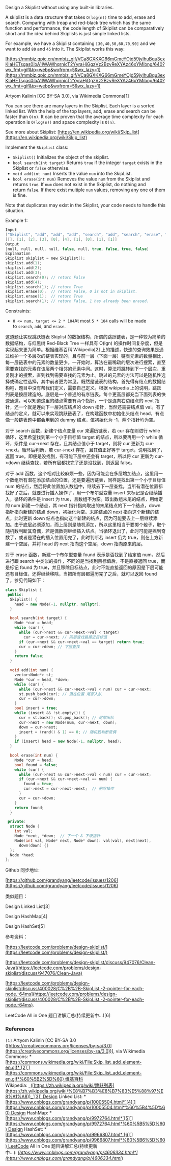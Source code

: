 Design a Skiplist without using any built-in libraries.

A skiplist is a data structure that takes `O(log(n))` time to add, erase and search. Comparing with treap and red-black tree which has the same function and performance, the code length of Skiplist can be comparatively short and the idea behind Skiplists is just simple linked lists.

For example, we have a Skiplist containing `[30,40,50,60,70,90]` and we want to add `80` and `45` into it. The Skiplist works this way:

[https://mmbiz.qpic.cn/mmbiz_gif/VCa8GXKXG66mGmeYOjd59jyIhuBqu3exKIaHETsgas0ibA1IWAWhqrnicT2YyraHjGgzVz2BzvReXYAz46xYMibng/640?wx_fmt=gif&tp=webp&wxfrom=5&wx_lazy=1](https://mmbiz.qpic.cn/mmbiz_gif/VCa8GXKXG66mGmeYOjd59jyIhuBqu3exKIaHETsgas0ibA1IWAWhqrnicT2YyraHjGgzVz2BzvReXYAz46xYMibng/640?wx_fmt=gif&tp=webp&wxfrom=5&wx_lazy=1)

Artyom Kalinin [CC BY-SA 3.0], via Wikimedia Commons[1]

You can see there are many layers in the Skiplist. Each layer is a sorted linked list. With the help of the top layers, add, erase and search can be faster than `O(n)`. It can be proven that the average time complexity for each operation is `O(log(n))` and space complexity is `O(n)`.

See more about Skiplist: [https://en.wikipedia.org/wiki/Skip_list](https://en.wikipedia.org/wiki/Skip_list)

Implement the `Skiplist` class:

- `Skiplist()` Initializes the object of the skiplist.
- `bool search(int target)` Returns `true` if the integer `target` exists in the Skiplist or `false` otherwise.
- `void add(int num)` Inserts the value `num` into the SkipList.
- `bool erase(int num)` Removes the value `num` from the Skiplist and returns `true`. If `num` does not exist in the Skiplist, do nothing and return `false`. If there exist multiple `num` values, removing any one of them is fine.

Note that duplicates may exist in the Skiplist, your code needs to handle this situation.

Example 1:

```c
Input
["Skiplist", "add", "add", "add", "search", "add", "search", "erase", "erase", "search"]
[[], [1], [2], [3], [0], [4], [1], [0], [1], [1]]
Output
[null, null, null, null, false, null, true, false, true, false]
Explanation
Skiplist skiplist = new Skiplist();
skiplist.add(1);
skiplist.add(2);
skiplist.add(3);
skiplist.search(0); // return False
skiplist.add(4);
skiplist.search(1); // return True
skiplist.erase(0);  // return False, 0 is not in skiplist.
skiplist.erase(1);  // return True
skiplist.search(1); // return False, 1 has already been erased.
```

Constraints:

- `0 <= num, target <= 2 * 104`At most `5 * 104` calls will be made to `search`, `add`, and `erase`.

这道题让实现跳跃链表 Skiplist 的数据结构，所谓的跳跃链表，是一种较为简单的数据结构，与红黑树 Red-Black Tree 一样具有 O(lgn) 的操作时间复杂度，但是实现起来更为简单。根据维基百科 Wikipedia[2] 上的描述，快速的查询效果是通过维护一个多层次的链表实现的，且与前一层（下面一层）链表元素的数量相比，每一层链表中的元素的数量更少。一开始时，算法在最稀疏的层次进行搜索，直至需要查找的元素在该层两个相邻的元素中间。这时，算法将跳转到下一个层次，重复刚才的搜索，直到找到需要查找的元素为止。跳过的元素的方法可以是随机性选择或确定性选择，其中前者更为常见。既然是链表的结构，首先得有结点的数据结构吧，题目中没有帮我们定义，需要自己定义。根据 wikipedia 上的说明，跳跃列表是按层建造的。底层是一个普通的有序链表。每个更高层都充当下面列表的快速通道。可以知道这里的结点需要有两个指针，一个是连向右边结点的 next 指针，还一个就是连向下一层对应结点的 down 指针，当然还需要结点值 val。有了结点的定义，就可以来实现跳跃链表了，在构建函数中初始化头结点 head，有点像一般链表题中都会用到的 dummy 结点，值初始化为 -1，两个指针均为空。

对于 search 函数，新建个结点变量 cur 来遍历链表，若 cur 存在则进行 while 循环，这里希望找到第一个小于目标值 target 的结点，所以要再用一个 while 循环，条件是 cur->next 存在，且其结点值小于 target，则将 cur 更新为 cur->next。循环后判断，若 cur->next 存在，且其值正好等于 target，说明找到了，返回 true。即便是没找到，有可能下层中还会有 target，所以将 cur 更新为 cur->down 继续查找，若所有层都找完了还是没找到，则返回 false。

对于 add 函数，这个相对比较麻烦一些，因为可能会在多层增加结点，这里用一个数组所有潜在添加结点的位置，还是要遍历链表，同样是找出第一个小于目标值 num 的结点，然后将此位置加入数组中，继续去下一层查找。当所有潜在位置都找好了之后，就要进行插入操作了，用一个布尔型变量 insert 来标记是否继续插入，循环的条件是 insert 为 true，且数组不为空。取出数组末尾的结点，用给定的 num 新建一个结点，其 next 指针指向取出的末尾结点的下一个结点，down 指针指向新建的结点 down，初始化为空。末尾结点的 next 指向这个新建的结点，此时更新 down 结点也指向这个新建的结点，因为可能要去上一层继续添加。由于底层必须添加，而上层则是随机添加，所以这里相当于要掷个骰子，取个随机数判断其奇偶，若是偶数则继续插入结点。当循环退出了，此时可能是摇到奇数了，或者是潜在的插入位置用完了，此时判断若 insert 仍为 true，则在上方新建一个空层，并将 head 的 next 指向这个空层，down 指向原来的层。

对于 erase 函数，新建一个布尔型变量 found 表示是否找到了给定值 num，然后进行跟 search 中类似的操作，不同的是当找到目标值后，不是直接返回 true，而是标记 found 为 true，并且移除目标结点，此时不能直接返回的原因是下层可能还有目标值，还得继续移除，当把所有层都遍历完了之后，就可以返回 found 了，参见代码如下：

```cpp
class Skiplist {
 public:
  Skiplist() {
    head = new Node(-1, nullptr, nullptr);
  }

  bool search(int target) {
    Node *cur = head;
    while (cur) {
      while (cur->next && cur->next->val < target)
        cur = cur->next; // 同层查找最接近目标值
      if (cur->next && cur->next->val == target) return true;
      cur = cur->down; // 下层查找
    }
    return false;
  }

  void add(int num) {
    vector<Node*> st;
    Node *cur = head, *down;
    while (cur) {
      while (cur->next && cur->next->val < num) cur = cur->next;
      st.push_back(cur); // 潜在位置 尾部入队
      cur = cur->down;
    }
    bool insert = true;
    while (insert && !st.empty()) {
      cur = st.back(); st.pop_back(); // 尾部出队
      cur->next = new Node(num, cur->next, down);
      down = cur->next;
      insert = (rand() & 1) == 0; // 随机数判断奇偶
    }
    if (insert) head = new Node(-1, nullptr, head);
  }

  bool erase(int num) {
    Node *cur = head;
    bool found = false;
    while (cur) {
      while (cur->next && cur->next->val < num) cur = cur->next;
      if (cur->next && cur->next->val == num) {
        found = true;
        cur->next = cur->next->next;  // 删除操作
      }
      cur = cur->down;
    }
    return found;
  }

 private:
  struct Node {
    int val;
    Node *next, *down;  // 下一个 & 下级指针
    Node(int val, Node* next, Node* down): val(val), next(next),
      down(down) {}
  };
  Node *head;
};
```

Github 同步地址:

[https://github.com/grandyang/leetcode/issues/1206](https://github.com/grandyang/leetcode/issues/1206)

类似题目：

Design Linked List[3]

Design HashMap[4]

Design HashSet[5]

参考资料：

[https://leetcode.com/problems/design-skiplist/](https://leetcode.com/problems/design-skiplist/)

[https://leetcode.com/problems/design-skiplist/discuss/947076/Clean-Java](https://leetcode.com/problems/design-skiplist/discuss/947076/Clean-Java)

[https://leetcode.com/problems/design-skiplist/discuss/400028/C%2B%2B-SkipList.-2-pointer-for-each-node.-64ms](https://leetcode.com/problems/design-skiplist/discuss/400028/C%2B%2B-SkipList.-2-pointer-for-each-node.-64ms).

LeetCode All in One 题目讲解汇总(持续更新中...)[6]

### **References**

`[1]` Artyom Kalinin [CC BY-SA 3.0 ([https://creativecommons.org/licenses/by-sa/3.0](https://creativecommons.org/licenses/by-sa/3.0))], via Wikimedia Commons: *[https://commons.wikimedia.org/wiki/File:Skip_list_add_element-en.gif*`[2]`](https://commons.wikimedia.org/wiki/File:Skip_list_add_element-en.gif*%60%5B2%5D%60) 维基百科 Wikipedia: _([https://zh.wikipedia.org/wiki/跳跃列表](https://zh.wikipedia.org/wiki/%E8%B7%B3%E8%B7%83%E5%88%97%E8%A1%A8))_`[3]` Design Linked List: *[https://www.cnblogs.com/grandyang/p/10005504.html*`[4]`](https://www.cnblogs.com/grandyang/p/10005504.html*%60%5B4%5D%60) Design HashMap: *[https://www.cnblogs.com/grandyang/p/9972764.html*`[5]`](https://www.cnblogs.com/grandyang/p/9972764.html*%60%5B5%5D%60) Design HashSet: *[https://www.cnblogs.com/grandyang/p/9966807.html*`[6]`](https://www.cnblogs.com/grandyang/p/9966807.html*%60%5B6%5D%60) LeetCode All in One 题目讲解汇总(持续更新中...): *[https://www.cnblogs.com/grandyang/p/4606334.html*](https://www.cnblogs.com/grandyang/p/4606334.html*)